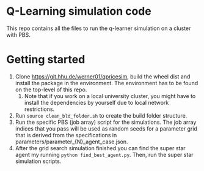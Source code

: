 # Q-Learning simulation code

This repo contains all the files to run the q-learner simulation on a cluster with PBS.

# Getting started

1. Clone https://git.hhu.de/werner01/qpricesim, build the wheel dist and install the package in the environment. The environment has to be found on the top-level of this repo.
   1. Note that if you work on a local university cluster, you might have to install the dependencies by yourself due to local network restrictions.
2. Run ```source clean_bld_folder.sh``` to create the build folder structure.
3. Run the specific PBS (job array) script for the simulations. The job array indices that you pass will be used as random seeds for a parameter grid that is derived from the specifications in parameters/parameter_{N}_agent_case.json.
4. After the grid search simulation finished you can find the super star agent my running ```python find_best_agent.py```. Then, run the super star simulation scripts.